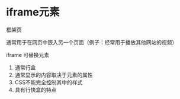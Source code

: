# iframe元素

框架页

通常用于在网页中嵌入另一个页面（例子：经常用于播放其他网站的视频）

iframe 可替换元素

1. 通常行盒
2. 通常显示的内容取决于元素的属性
3. CSS不能完全控制其中的样式
4. 具有行快盒的特点